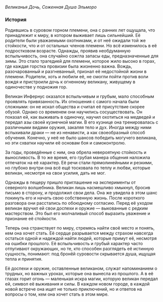 *Великанья Дочь, Соженная Душа Эльморо*
### История 
Родившись в суровом горном племени, она с ранних лет ощущала, что принадлежит к миру, в котором выживает лишь сильнейший. Её родители были уважаемыми охотниками, и от неё ожидали той же стойкости, что и от остальных членов племени. Но всё изменилось в её подростковом возрасте. Однажды, проявив необдуманную вспыльчивость, она случайно сожгла запасы еды, предназначенные для зимы. Это стало трагедией для племени, которое жило высоко в горах, где каждая горстка провизии была жизненно важна. Вождь, разочарованный и разгневанный, признал её недостойной жизни в племени. Родители, хоть и любили её, не смогли пойти против воли вождя и пристроили дочь к огненному великану, живущему в одиночестве у подножия гор.

Великан Инфернус оказался вспыльчивым и грубым, мало способным проявлять привязанность. Их отношения с самого начала были сложными: он не искал общества и считал её присутствие скорее обузой. Однако со временем они научились сосуществовать. Он показал ей, как выживать в одиночку, научил охотиться на медведей и передал азы своей кузнечной магии. В его кузнице она тренировалась с различными видами оружия, закаляя тело и дух. Иногда между ними вспыхивали драки — не из ненависти, а как своеобразный способ обучения. Конечно, у неё не было шансов победить могучего великана, но эти схватки научили её основам боя и самоконтролю.

За годы, проведённые с ним, она обрела невероятную стойкость и выносливость. В то же время, его грубая манера общения наложила отпечаток на её характер. Её речи стали прямолинейными и резкими, но глубоко внутри она всё ещё тосковала по теплу и любви, которые великан, несмотря на свои усилия, дать не мог.

Однажды в пещеру пришло приглашение на эксперименты от северного волшебника. Великан лишь насмешливо хмыкнул, бросив письмо в сторону, и продолжил свои дела. Она же увидела в этом шанс покинуть его и начать свою собственную жизнь. После короткого разговора они расстались по обоюдному согласию. Перед её уходом великан вручил ей свои доспехи и оружие — выкованные с редким мастерством. Это был его молчаливый способ выразить уважение и признание её стойкости.

Теперь она странствует по миру, стремясь найти своё место и понять, кем она хочет стать. Её сердце разрывается между страхом навсегда остаться одной и надеждой найти людей, которые примут её, несмотря на ошибки прошлого. Её вспыльчивость и грубый характер часто отпугивают окружающих, но те, кто способен разглядеть её истинную сущность, понимают: под бронёй суровости скрывается душа, ищущая тепла и принятия.

Её доспехи и оружие, оставленные великаном, служат напоминанием о трудных, но важных уроках, которые она вынесла из прошлого. А в её глазах горит огонь — маленькая искра магии, которую великан передал ей, символ её выживания и силы. В каждом новом городе, в каждой новой встрече она ищет не только приключений, но и ответов на вопросы о том, кем она хочет стать в этом мире.